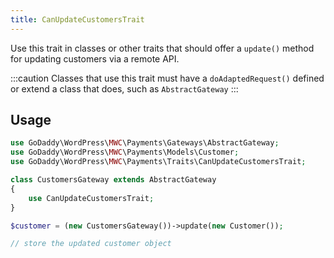 ```yaml
---
title: CanUpdateCustomersTrait
---
```


Use this trait in classes or other traits that should offer a `update()` method for updating customers via a remote API.

:::caution
Classes that use this trait must have a `doAdaptedRequest()` defined or extend a class that does, such as `AbstractGateway`
:::

## Usage
```php
use GoDaddy\WordPress\MWC\Payments\Gateways\AbstractGateway;
use GoDaddy\WordPress\MWC\Payments\Models\Customer;
use GoDaddy\WordPress\MWC\Payments\Traits\CanUpdateCustomersTrait;

class CustomersGateway extends AbstractGateway
{
    use CanUpdateCustomersTrait;
}

$customer = (new CustomersGateway())->update(new Customer());

// store the updated customer object
```